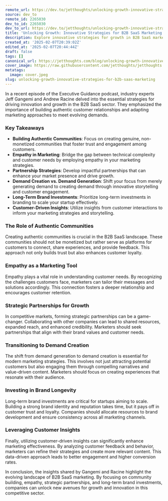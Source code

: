 ```yaml
---
remote_url: https://dev.to/jetthoughts/unlocking-growth-innovative-strategies-for-b2b-saas-marketing-3ag
source: dev_to
remote_id: 2265030
dev_to_id: 2265030
dev_to_url: https://dev.to/jetthoughts/unlocking-growth-innovative-strategies-for-b2b-saas-marketing-3ag
title: 'Unlocking Growth: Innovative Strategies for B2B SaaS Marketing'
description: Explore innovative strategies for growth in B2B SaaS marketing, focusing on community building, empathy, and long-term brand investments.
created_at: '2025-02-07T20:39:02Z'
edited_at: '2025-02-07T20:44:44Z'
draft: false
tags: []
canonical_url: https://jetthoughts.com/blog/unlocking-growth-innovative-strategies-for-b2b-saas-marketing/
cover_image: https://raw.githubusercontent.com/jetthoughts/jetthoughts.github.io/master/content/blog/unlocking-growth-innovative-strategies-for-b2b-saas-marketing/cover.jpeg
metatags:
  image: cover.jpeg
slug: unlocking-growth-innovative-strategies-for-b2b-saas-marketing
---
```

In a recent episode of the Executive Guidance podcast, industry experts Jeff Gangemi and Andrew Racine delved into the essential strategies for driving innovation and growth in the B2B SaaS sector. They emphasized the importance of building authentic customer relationships and adapting marketing approaches to meet evolving demands.

### Key Takeaways

*   **Building Authentic Communities**: Focus on creating genuine, non-monetized communities that foster trust and engagement among customers.
*   **Empathy in Marketing**: Bridge the gap between technical complexity and customer needs by employing empathy in your marketing strategies.
*   **Partnership Strategies**: Develop impactful partnerships that can enhance your market presence and drive growth.
*   **Demand Creation vs. Demand Generation**: Shift your focus from merely generating demand to creating demand through innovative storytelling and customer engagement.
*   **Long-Term Brand Investments**: Prioritize long-term investments in branding to scale your startup effectively.
*   **Customer-Driven Insights**: Utilize insights from customer interactions to inform your marketing strategies and storytelling.

### The Role of Authentic Communities

Creating authentic communities is crucial in the B2B SaaS landscape. These communities should not be monetized but rather serve as platforms for customers to connect, share experiences, and provide feedback. This approach not only builds trust but also enhances customer loyalty.

### Empathy as a Marketing Tool

Empathy plays a vital role in understanding customer needs. By recognizing the challenges customers face, marketers can tailor their messages and solutions accordingly. This connection fosters a deeper relationship and encourages customer retention.

### Strategic Partnerships for Growth

In competitive markets, forming strategic partnerships can be a game-changer. Collaborating with other companies can lead to shared resources, expanded reach, and enhanced credibility. Marketers should seek partnerships that align with their brand values and customer needs.

### Transitioning to Demand Creation

The shift from demand generation to demand creation is essential for modern marketing strategies. This involves not just attracting potential customers but also engaging them through compelling narratives and value-driven content. Marketers should focus on creating experiences that resonate with their audience.

### Investing in Brand Longevity

Long-term brand investments are critical for startups aiming to scale. Building a strong brand identity and reputation takes time, but it pays off in customer trust and loyalty. Companies should allocate resources to brand development and ensure consistency across all marketing channels.

### Leveraging Customer Insights

Finally, utilizing customer-driven insights can significantly enhance marketing effectiveness. By analyzing customer feedback and behavior, marketers can refine their strategies and create more relevant content. This data-driven approach leads to better engagement and higher conversion rates.

In conclusion, the insights shared by Gangemi and Racine highlight the evolving landscape of B2B SaaS marketing. By focusing on community building, empathy, strategic partnerships, and long-term brand investments, companies can unlock new avenues for growth and innovation in this competitive sector.